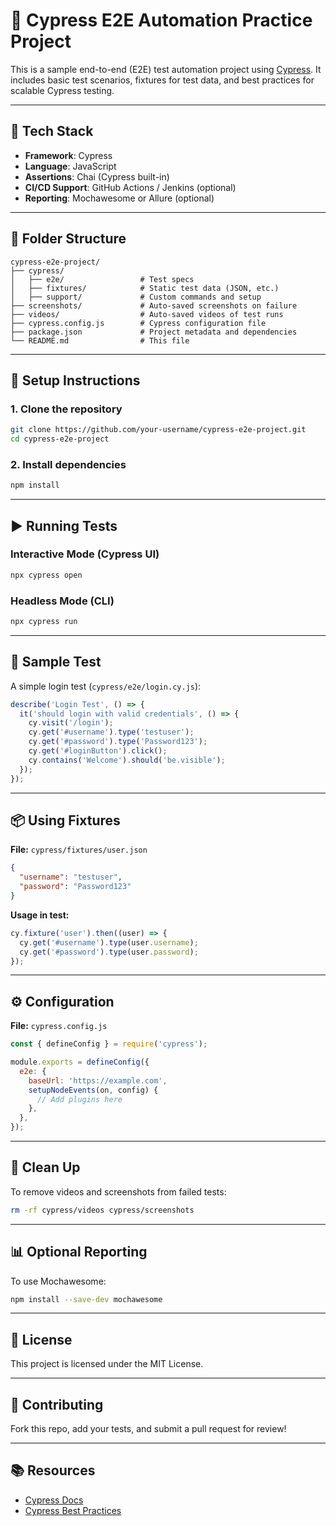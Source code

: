 # 🚀 Cypress E2E Automation Practice Project

This is a sample end-to-end (E2E) test automation project using [Cypress](https://www.cypress.io/). It includes basic test scenarios, fixtures for test data, and best practices for scalable Cypress testing.

---

## 🧰 Tech Stack

* **Framework**: Cypress
* **Language**: JavaScript
* **Assertions**: Chai (Cypress built-in)
* **CI/CD Support**: GitHub Actions / Jenkins (optional)
* **Reporting**: Mochawesome or Allure (optional)

---

## 📁 Folder Structure

```
cypress-e2e-project/
├── cypress/
│   ├── e2e/                 # Test specs
│   ├── fixtures/            # Static test data (JSON, etc.)
│   ├── support/             # Custom commands and setup
├── screenshots/             # Auto-saved screenshots on failure
├── videos/                  # Auto-saved videos of test runs
├── cypress.config.js        # Cypress configuration file
├── package.json             # Project metadata and dependencies
└── README.md                # This file
```

---

## 🔧 Setup Instructions

### 1. Clone the repository

```bash
git clone https://github.com/your-username/cypress-e2e-project.git
cd cypress-e2e-project
```

### 2. Install dependencies

```bash
npm install
```

---

## ▶️ Running Tests

### Interactive Mode (Cypress UI)

```bash
npx cypress open
```

### Headless Mode (CLI)

```bash
npx cypress run
```

---

## 🧪 Sample Test

A simple login test (`cypress/e2e/login.cy.js`):

```js
describe('Login Test', () => {
  it('should login with valid credentials', () => {
    cy.visit('/login');
    cy.get('#username').type('testuser');
    cy.get('#password').type('Password123');
    cy.get('#loginButton').click();
    cy.contains('Welcome').should('be.visible');
  });
});
```

---

## 📦 Using Fixtures

**File:** `cypress/fixtures/user.json`

```json
{
  "username": "testuser",
  "password": "Password123"
}
```

**Usage in test:**

```js
cy.fixture('user').then((user) => {
  cy.get('#username').type(user.username);
  cy.get('#password').type(user.password);
});
```

---

## ⚙️ Configuration

**File:** `cypress.config.js`

```js
const { defineConfig } = require('cypress');

module.exports = defineConfig({
  e2e: {
    baseUrl: 'https://example.com',
    setupNodeEvents(on, config) {
      // Add plugins here
    },
  },
});
```

---

## 🧼 Clean Up

To remove videos and screenshots from failed tests:

```bash
rm -rf cypress/videos cypress/screenshots
```

---

## 📊 Optional Reporting

To use Mochawesome:

```bash
npm install --save-dev mochawesome
```

---

## 📄 License

This project is licensed under the MIT License.

---

## 🙌 Contributing

Fork this repo, add your tests, and submit a pull request for review!

---

## 📚 Resources

* [Cypress Docs](https://docs.cypress.io)
* [Cypress Best Practices](https://docs.cypress.io/guides/references/best-practices)
